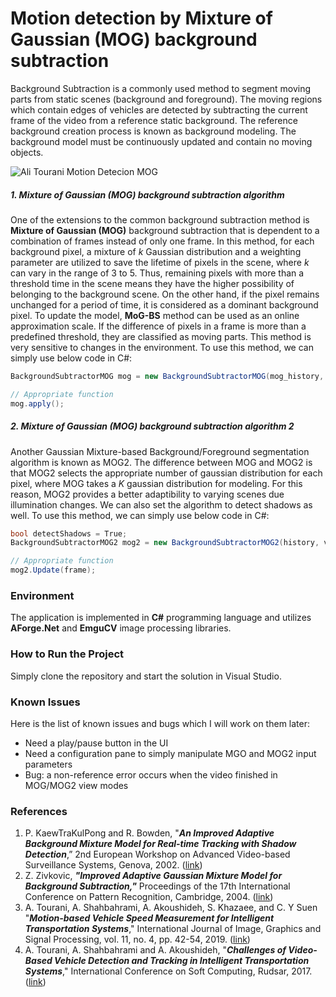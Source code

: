 # Motion detection by Mixture of Gaussian (MOG) background subtraction
Background Subtraction is a commonly used method to segment moving parts from static scenes (background and foreground). The moving regions which contain edges of vehicles are detected by subtracting the current frame of the video from a reference static background. The reference background creation process is known as background modeling. The background model must be continuously updated and contain no moving objects.

![Ali Tourani Motion Detecion MOG](http://alitourani.ir/wp-content/uploads/Ali-Tourani-Motion-Detection.png "Ali Tourani Motion Detecion MOG")

##### 1. Mixture of Gaussian (MOG) background subtraction algorithm
One of the extensions to the common background subtraction method is **Mixture of Gaussian (MOG)** background subtraction that is dependent to a combination of frames instead of only one frame. In this method, for each background pixel, a mixture of *k* Gaussian distribution and a weighting parameter are utilized to save the lifetime of pixels in the scene, where *k* can vary in the range of 3 to 5. Thus, remaining pixels with more than a threshold time in the scene means they have the higher possibility of belonging to the background scene. On the other hand, if the pixel remains unchanged for a period of time, it is considered as a dominant background pixel. To update the model, **MoG-BS** method can be used as an online approximation scale. If the difference of pixels in a frame is more than a predefined threshold, they are classified as moving parts. This method is very sensitive to changes in the environment. To use this method, we can simply use below code in C#:
```csharp
BackgroundSubtractorMOG mog = new BackgroundSubtractorMOG(mog_history, mog_nMixtures, mog_backgroundRatio, mog_noiseSigma);

// Appropriate function
mog.apply();
```

##### 2. Mixture of Gaussian (MOG) background subtraction algorithm 2
Another Gaussian Mixture-based Background/Foreground segmentation algorithm is known as MOG2. The difference between MOG and MOG2 is that MOG2 selects the appropriate number of gaussian distribution for each pixel, where MOG takes a *K* gaussian distribution for modeling. For this reason, MOG2 provides a better adaptibility to varying scenes due illumination changes. We can also set the algorithm to detect shadows as well. To use this method, we can simply use below code in C#:

```csharp
bool detectShadows = True;
BackgroundSubtractorMOG2 mog2 = new BackgroundSubtractorMOG2(history, varThreshold, detectShadows);

// Appropriate function
mog2.Update(frame);
```

### Environment
The application is implemented in **C#** programming language and utilizes **AForge.Net** and **EmguCV** image processing libraries.

### How to Run the Project
Simply clone the repository and start the solution in Visual Studio.

### Known Issues
Here is the list of known issues and bugs which I will work on them later:
- Need a play/pause button in the UI
- Need a configuration pane to simply manipulate MGO and MOG2 input parameters
- Bug: a non-reference error occurs when the video finished in MOG/MOG2 view modes

### References
1. P. KaewTraKulPong and R. Bowden, "***An Improved Adaptive Background Mixture Model for Real-time Tracking with Shadow Detection***,” 2nd European Workshop on Advanced Video-based Surveillance Systems, Genova, 2002. ([link](https://www.researchgate.net/publication/2557021_An_Improved_Adaptive_Background_Mixture_Model_for_Realtime_Tracking_with_Shadow_Detection "link"))
2. Z. Zivkovic, ***"Improved Adaptive Gaussian Mixture Model for Background Subtraction,"*** Proceedings of the 17th International Conference on Pattern Recognition, Cambridge, 2004. ([link](https://www.researchgate.net/publication/4090386_Improved_Adaptive_Gaussian_Mixture_Model_for_Background_Subtraction "link"))
3. A. Tourani, A. Shahbahrami, A. Akoushideh, S. Khazaee, and C. Y Suen "***Motion-based Vehicle Speed Measurement for Intelligent Transportation Systems***," International Journal of Image, Graphics and Signal Processing, vol. 11, no. 4, pp. 42-54, 2019. ([link](https://www.researchgate.net/publication/332297032_Motion-based_Vehicle_Speed_Measurement_for_Intelligent_Transportation_Systems "link"))
4. A. Tourani, A. Shahbahrami and A. Akoushideh, "***Challenges of Video-Based Vehicle Detection and Tracking in Intelligent Transportation Systems***," International Conference on Soft Computing, Rudsar, 2017. ([link](https://www.researchgate.net/publication/321254958_Challenges_of_Video-Based_Vehicle_Detection_and_Tracking_in_Intelligent_Transportation_Systems "link"))
